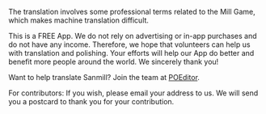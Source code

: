 The translation involves some professional terms related to the Mill Game, which makes machine translation difficult. 

This is a FREE App. We do not rely on advertising or in-app purchases and do not have any income. Therefore, we hope that volunteers can help us with translation and polishing. Your efforts will help our App do better and benefit more people around the world. We sincerely thank you!

Want to help translate Sanmill?
Join the team at [POEditor](https://poeditor.com/join/project?hash=DStQiKAsPb).

For contributors:
If you wish, please email your address to us. We will send you a postcard to thank you for your contribution.